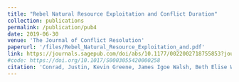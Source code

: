 ```yaml
---
title: "Rebel Natural Resource Exploitation and Conflict Duration"
collection: publications
permalink: /publication/pub4
date: 2019-06-30
venue: 'The Journal of Conflict Resolution'
paperurl: '/files/Rebel_Natural_Resource_Exploitation_and.pdf'
link: https://journals.sagepub.com/doi/abs/10.1177/0022002718755853?journalCode=jcrb
#code: https://doi.org/10.1017/S0003055420000258
citation: 'Conrad, Justin, Kevin Greene, James Igoe Walsh, Beth Elise Whitaker. 2019. &quot;Rebel Natural Resource Exploitation and Conflict Duration.&quot; <i>The Journal of Conflict Resolution</i>. 1(1).'
---
```


